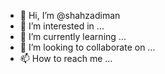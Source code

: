- 👋 Hi, I’m @shahzadiman
- 👀 I’m interested in ...
- 🌱 I’m currently learning ...
- 💞️ I’m looking to collaborate on ...
- 📫 How to reach me ...

<!---
shahzadiman/shahzadiman is a ✨ special ✨ repository because its `README.md` (this file) appears on your GitHub profile.
You can click the Preview link to take a look at your changes.
--->
